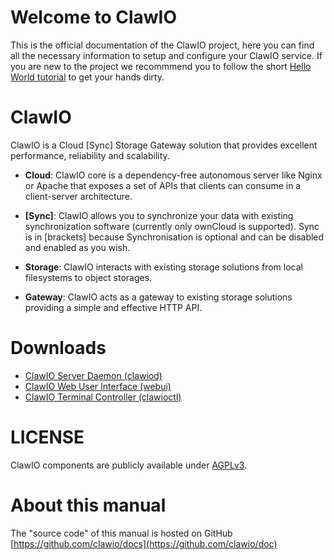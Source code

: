 # Welcome to ClawIO


This is the official documentation of the ClawIO project, here you can find all
the necessary information to setup and configure your ClawIO service. If you
are new to the project we recommmend you to follow the short [Hello World tutorial](hello-world.md) to
get your hands dirty.

# ClawIO

ClawIO is a Cloud [Sync] Storage Gateway solution that provides excellent performance, reliability and scalability.

- **Cloud**: ClawIO core is a dependency-free autonomous server like Nginx or Apache that exposes a set of APIs that clients can consume
in a client-server architecture.

- **[Sync]**: ClawIO allows you to synchronize your data with existing synchronization software (currently only ownCloud is supported).
Sync is in [brackets] because Synchronisation is optional and can be disabled and enabled as you wish.

- **Storage**: ClawIO interacts with existing storage solutions from local filesystems to object storages.

- **Gateway**: ClawIO acts as a gateway to existing storage solutions providing a simple and effective HTTP API.

# Downloads

- [ClawIO Server Daemon (clawiod)](https://github.com/clawio/clawiod/releases/)
- [ClawIO Web User Interface (webui)](https://github.com/clawio/webui/releases/)
- [ClawIO Terminal Controller (clawioctl)](https://github.com/clawio/clawioctl/releases/)

# LICENSE
ClawIO components are publicly available under [AGPLv3](https://www.gnu.org/licenses/agpl-3.0.en.html).

# About this manual

The "source code" of this manual is hosted on GitHub [https://github.com/clawio/docs](https://github.com/clawio/doc)
